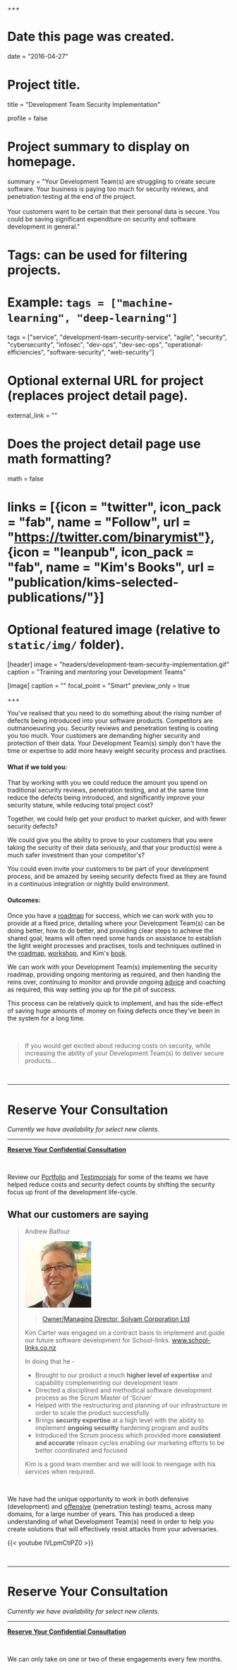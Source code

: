 +++
# Date this page was created.
date = "2016-04-27"

# Project title.
title = "Development Team Security Implementation"

profile = false

# Project summary to display on homepage.
summary = "Your Development Team(s) are struggling to create secure software. Your business is paying too much for security reviews, and penetration testing at the end of the project.<br><br>Your customers want to be certain that their personal data is secure. You could be saving significant expenditure on security and software development in general."

# Tags: can be used for filtering projects.
# Example: `tags = ["machine-learning", "deep-learning"]`
tags = ["service", "development-team-security-service", "agile", "security", "cybersecurity", "infosec", "dev-ops", "dev-sec-ops", "operational-efficiencies", "software-security", "web-security"]

# Optional external URL for project (replaces project detail page).
external_link = ""

# Does the project detail page use math formatting?
math = false

# links = [{icon = "twitter", icon_pack = "fab", name = "Follow", url = "https://twitter.com/binarymist"}, {icon = "leanpub", icon_pack = "fab", name = "Kim's Books", url = "publication/kims-selected-publications/"}]

# Optional featured image (relative to `static/img/` folder).
[header]
image = "headers/development-team-security-implementation.gif"
caption = "Training and mentoring your Development Teams"

[image]
caption = ""
focal_point = "Smart"
preview_only = true

+++

You've realised that you need to do something about the rising number of defects being introduced into your software products. Competitors are outmanoeuvring you. Security reviews and penetration testing is costing you too much. Your customers are demanding higher security and protection of their data. Your Development Team(s) simply don't have the time or expertise to add more heavy weight security process and practises.
 
#### What if we told you:

That by working with you we could reduce the amount you spend on traditional security reviews, penetration testing, and at the same time reduce the defects being introduced, and significantly improve your security stature, while reducing total project cost?

Together, we could help get your product to market quicker, and with fewer security defects?

We could give you the ability to prove to your customers that you were taking the security of their data seriously, and that your product(s) were a much safer investment than your competitor's?

You could even invite your customers to be part of your development process, and be amazed by seeing security defects fixed as they are found in a continuous integration or nightly build environment.

#### Outcomes:

Once you have a [roadmap](/project/service-development-team-security-roadmap/) for success, which we can work with you to provide at a fixed price, detailing where your Development Team(s) can be doing better, how to do better, and providing clear steps to achieve the shared goal, teams will often need some hands on assistance to establish the light weight processes and practises, tools and techniques outlined in the [roadmap](/project/service-development-team-security-roadmap/), [workshop](/project/service-development-team-security-training/), and Kim's [book](https://f0.holisticinfosecforwebdevelopers.com/).

We can work with your Development Team(s) implementing the security roadmap, providing ongoing mentoring as required, and then handing the reins over, continuing to monitor and provide ongoing [advice](/project/service-security-strategy-retainer/) and coaching as required, this way setting you up for the pit of success.

This process can be relatively quick to implement, and has the side-effect of saving huge amounts of money on fixing defects once they've been in the system for a long time.

<br>

> If you would get excited about reducing costs on security, while increasing the ability of your Development Team(s) to deliver secure products...

<br>

---

# Reserve Your Consultation

_Currently we have availability for select new clients._

---

<a class="btn btn-outline-primary" href="/#contact"><b>Reserve Your Confidential Consultation</b></a>

<br>

Review our [Portfolio](/tags/portfolio) and [Testimonials](/tags/testimonial) for some of the teams we have helped reduce costs and security defect counts by shifting the security focus up front of the development life-cycle.

## What our customers are saying

> Andrew Balfour
> 
> <img class="testimonial-img-bordered" src="../testimonial-andrew-balfour/featured.jpg">
> 
> > [Owner/Managing Director, Solvam Corporation Ltd](/project/portfolio-schoollinks)
> 
> Kim Carter was engaged on a contract basis to implement and guide our future software development for School-links. www.school-links.co.nz
> 
> In doing that he -
> 
> * Brought to our product a much **higher level of expertise** and capability complementing our development team
> * Directed a disciplined and methodical software development process as the Scrum Master of ‘Scrum’
> * Helped with the restructuring and planning of our infrastructure in order to scale the product successfully
> * Brings **security expertise** at a high level with the ability to implement **ongoing security** hardening program and audits
> * Introduced the Scrum process which provided more **consistent and accurate** release cycles enabling our marketing efforts to be better coordinated and focused
> 
> Kim is a good team member and we will look to reengage with his services when required.

<br>

We have had the unique opportunity to work in both defensive (development) and [offensive](/talk/nz-js-con-2017-the-art-of-exploitation/) (penetration testing) teams, across many domains, for a large number of years. This has produced a deep understanding of what Development Team(s) need in order to help you create solutions that will effectively resist attacks from your adversaries.

{{< youtube IVLpmCtiPZ0 >}}

<br>

---

# Reserve Your Consultation

_Currently we have availability for select new clients._

---

<a class="btn btn-outline-primary" href="/#contact"><b>Reserve Your Confidential Consultation</b></a>

<br>

We can only take on one or two of these engagements every few months.

<br>
